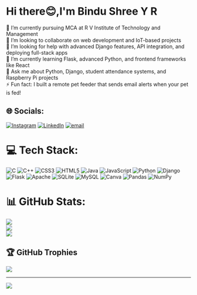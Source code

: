 # Hi there😊,I'm Bindu Shree Y R
🔭 I’m currently pursuing MCA at R V Institute of Technology and Management<br>👯 I’m looking to collaborate on web development and IoT-based projects<br>🤝 I’m looking for help with advanced Django features, API integration, and deploying full-stack apps<br>🌱 I’m currently learning Flask, advanced Python, and frontend frameworks like React<br>💬 Ask me about Python, Django, student attendance systems, and Raspberry Pi projects<br>⚡ Fun fact: I built a remote pet feeder that sends email alerts when your pet is fed!


## 🌐 Socials:
[![Instagram](https://img.shields.io/badge/Instagram-%23E4405F.svg?logo=Instagram&logoColor=white)](https://instagram.com/bindu_shree_1110) [![LinkedIn](https://img.shields.io/badge/LinkedIn-%230077B5.svg?logo=linkedin&logoColor=white)](https://linkedin.com/in/https://www.linkedin.com/in/bindu-shree-y-r-0218542b0) [![email](https://img.shields.io/badge/Email-D14836?logo=gmail&logoColor=white)](mailto:bindushreeyrgnm@gmail.com) 

# 💻 Tech Stack:
![C](https://img.shields.io/badge/c-%2300599C.svg?style=flat-square&logo=c&logoColor=white) ![C++](https://img.shields.io/badge/c++-%2300599C.svg?style=flat-square&logo=c%2B%2B&logoColor=white) ![CSS3](https://img.shields.io/badge/css3-%231572B6.svg?style=flat-square&logo=css3&logoColor=white) ![HTML5](https://img.shields.io/badge/html5-%23E34F26.svg?style=flat-square&logo=html5&logoColor=white) ![Java](https://img.shields.io/badge/java-%23ED8B00.svg?style=flat-square&logo=openjdk&logoColor=white) ![JavaScript](https://img.shields.io/badge/javascript-%23323330.svg?style=flat-square&logo=javascript&logoColor=%23F7DF1E) ![Python](https://img.shields.io/badge/python-3670A0?style=flat-square&logo=python&logoColor=ffdd54) ![Django](https://img.shields.io/badge/django-%23092E20.svg?style=flat-square&logo=django&logoColor=white) ![Flask](https://img.shields.io/badge/flask-%23000.svg?style=flat-square&logo=flask&logoColor=white) ![Apache](https://img.shields.io/badge/apache-%23D42029.svg?style=flat-square&logo=apache&logoColor=white) ![SQLite](https://img.shields.io/badge/sqlite-%2307405e.svg?style=flat-square&logo=sqlite&logoColor=white) ![MySQL](https://img.shields.io/badge/mysql-4479A1.svg?style=flat-square&logo=mysql&logoColor=white) ![Canva](https://img.shields.io/badge/Canva-%2300C4CC.svg?style=flat-square&logo=Canva&logoColor=white) ![Pandas](https://img.shields.io/badge/pandas-%23150458.svg?style=flat-square&logo=pandas&logoColor=white) ![NumPy](https://img.shields.io/badge/numpy-%23013243.svg?style=flat-square&logo=numpy&logoColor=white)
# 📊 GitHub Stats:
![](https://github-readme-stats.vercel.app/api?username=bindushreeyr&theme=shadow_blue&hide_border=false&include_all_commits=false&count_private=false)<br/>
![](https://nirzak-streak-stats.vercel.app/?user=bindushreeyr&theme=shadow_blue&hide_border=false)<br/>
![](https://github-readme-stats.vercel.app/api/top-langs/?username=bindushreeyr&theme=shadow_blue&hide_border=false&include_all_commits=false&count_private=false&layout=compact)

## 🏆 GitHub Trophies
![](https://github-profile-trophy.vercel.app/?username=bindushreeyr&theme=radical&no-frame=false&no-bg=true&margin-w=4)

---
[![](https://visitcount.itsvg.in/api?id=bindushreeyr&icon=0&color=0)](https://visitcount.itsvg.in)

<!-- Proudly created with GPRM ( https://gprm.itsvg.in ) -->
